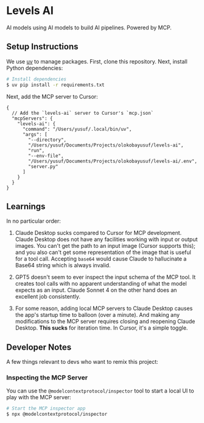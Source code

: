 # Levels AI
AI models using AI models to build AI pipelines. Powered by MCP.

## Setup Instructions
We use [uv](https://docs.astral.sh/uv/getting-started/installation/) to manage packages.
First, clone this repository. Next, install Python dependencies:
```sh
# Install dependencies
$ uv pip install -r requirements.txt
```

Next, add the MCP server to Cursor:
```json5
{
  // Add the `levels-ai` server to Cursor's `mcp.json`
  "mcpServers": {
    "levels-ai": {
      "command": "/Users/yusuf/.local/bin/uv",
      "args": [
        "--directory",
        "/Users/yusuf/Documents/Projects/olokobayusuf/levels-ai",
        "run",
        "--env-file",
        "/Users/yusuf/Documents/Projects/olokobayusuf/levels-ai/.env",
        "server.py"
      ]
    }
  }
}
```

## Learnings
In no particular order:

1. Claude Desktop sucks compared to Cursor for MCP development. Claude Desktop does not have any 
facilities working with input or output images. You can't get the path to an input image (Cursor supports this); and you also can't get some representation of the image that is useful for a tool call. Accepting `base64` would cause Claude to hallucinate a Base64 string which is always invalid.

2. GPT5 doesn't seem to ever inspect the input schema of the MCP tool. It creates tool calls with no 
apparent understanding of what the model expects as an input. Claude Sonnet 4 on the other hand does an 
excellent job consistently.

3. For some reason, adding local MCP servers to Claude Desktop causes the app's startup time to balloon 
(over a minute). And making any modifications to the MCP server requires closing and reopening Claude Desktop.
**This sucks** for iteration time. In Cursor, it's a simple toggle.

## Developer Notes
A few things relevant to devs who want to remix this project:

### Inspecting the MCP Server
You can use the `@modelcontextprotocol/inspector` tool to start a local UI to play with the MCP server:
```sh
# Start the MCP inspector app
$ npx @modelcontextprotocol/inspector
```